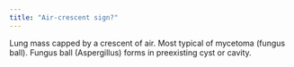 ```yaml
---
title: "Air-crescent sign?"
---
```

Lung mass capped by a crescent of air. Most typical of mycetoma (fungus ball). Fungus ball (Aspergillus) forms in preexisting cyst or cavity.

